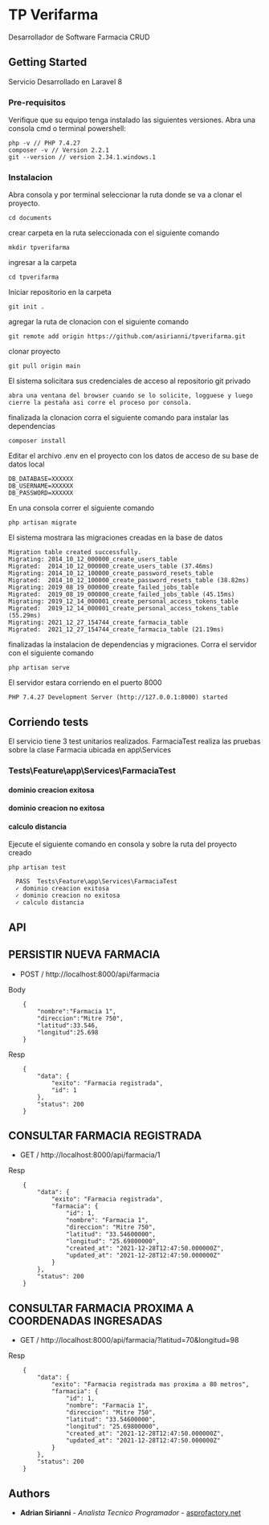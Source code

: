# TP Verifarma

Desarrollador de Software
Farmacia CRUD


## Getting Started

Servicio Desarrollado en Laravel 8

### Pre-requisitos

Verifique que su equipo tenga instalado las siguientes versiones. Abra una consola cmd  o terminal powershell:

```
php -v // PHP 7.4.27
composer -v // Version 2.2.1
git --version // version 2.34.1.windows.1

```

### Instalacion

Abra consola y por terminal seleccionar la ruta donde se va a clonar el proyecto. 

```
cd documents
```

crear carpeta en la ruta seleccionada con el siguiente comando

```
mkdir tpverifarma
```

ingresar a la carpeta

```
cd tpverifarma
```

Iniciar repositorio en la carpeta

```
git init .
```

agregar la ruta de clonacion con el siguiente comando

```
git remote add origin https://github.com/asirianni/tpverifarma.git
```

clonar proyecto

```
git pull origin main
```

El sistema solicitara sus credenciales de acceso al repositorio git privado

```
abra una ventana del browser cuando se lo solicite, logguese y luego cierre la pestaña asi corre el proceso por consola.
```

finalizada la clonacion corra el siguiente comando para instalar las dependencias

```
composer install
```

Editar el archivo .env en el proyecto con los datos de acceso de su base de datos local

```
DB_DATABASE=XXXXXX
DB_USERNAME=XXXXXX
DB_PASSWORD=XXXXXX
```

En una consola correr el siguiente comando 

```
php artisan migrate
```

El sistema mostrara las migraciones creadas en la base de datos

```
Migration table created successfully.
Migrating: 2014_10_12_000000_create_users_table
Migrated:  2014_10_12_000000_create_users_table (37.46ms)
Migrating: 2014_10_12_100000_create_password_resets_table
Migrated:  2014_10_12_100000_create_password_resets_table (38.82ms)
Migrating: 2019_08_19_000000_create_failed_jobs_table
Migrated:  2019_08_19_000000_create_failed_jobs_table (45.15ms)
Migrating: 2019_12_14_000001_create_personal_access_tokens_table
Migrated:  2019_12_14_000001_create_personal_access_tokens_table (55.29ms)
Migrating: 2021_12_27_154744_create_farmacia_table
Migrated:  2021_12_27_154744_create_farmacia_table (21.19ms)
```


finalizadas la instalacion de dependencias y migraciones. Corra el servidor con el siguiente comando

```
php artisan serve
```

El servidor estara corriendo en el puerto 8000

```
PHP 7.4.27 Development Server (http://127.0.0.1:8000) started
```


## Corriendo tests

El servicio tiene 3 test unitarios realizados. FarmaciaTest realiza las pruebas sobre la clase Farmacia ubicada en app\Services

### Tests\Feature\app\Services\FarmaciaTest
#### dominio creacion exitosa
#### dominio creacion no exitosa
#### calculo distancia

Ejecute el siguiente comando en consola y sobre la ruta del proyecto creado

```
php artisan test
```

```
  PASS  Tests\Feature\app\Services\FarmaciaTest
  ✓ dominio creacion exitosa
  ✓ dominio creacion no exitosa
  ✓ calculo distancia
```


## API

## PERSISTIR NUEVA FARMACIA

* POST / http://localhost:8000/api/farmacia

Body
```
    {
        "nombre":"Farmacia 1",
        "direccion":"Mitre 750",
        "latitud":33.546,
        "longitud":25.698
    }
```
Resp
```
    {
        "data": {
            "exito": "Farmacia registrada",
            "id": 1
        },
        "status": 200
    }
```

## CONSULTAR FARMACIA REGISTRADA

* GET / http://localhost:8000/api/farmacia/1

Resp
```
    {
        "data": {
            "exito": "Farmacia registrada",
            "farmacia": {
                "id": 1,
                "nombre": "Farmacia 1",
                "direccion": "Mitre 750",
                "latitud": "33.54600000",
                "longitud": "25.69800000",
                "created_at": "2021-12-28T12:47:50.000000Z",
                "updated_at": "2021-12-28T12:47:50.000000Z"
            }
        },
        "status": 200
    }
```

## CONSULTAR FARMACIA PROXIMA A COORDENADAS INGRESADAS

* GET / http://localhost:8000/api/farmacia/?latitud=70&longitud=98

Resp
```
    {
        "data": {
            "exito": "Farmacia registrada mas proxima a 80 metros",
            "farmacia": {
                "id": 1,
                "nombre": "Farmacia 1",
                "direccion": "Mitre 750",
                "latitud": "33.54600000",
                "longitud": "25.69800000",
                "created_at": "2021-12-28T12:47:50.000000Z",
                "updated_at": "2021-12-28T12:47:50.000000Z"
            }
        },
        "status": 200
    }
```



## Authors

* **Adrian Sirianni** - *Analista Tecnico Programador* - [asprofactory.net](https://asprofactory.net)




